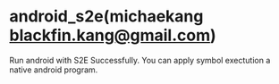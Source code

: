 android_s2e(michaekang <blackfin.kang@gmail.com>)
===========

Run android with S2E Successfully. You can apply symbol exectution a native android program.
